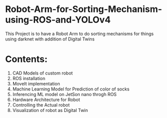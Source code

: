 # Robot-Arm-for-Sorting-Mechanism-using-ROS-and-YOLOv4

This Project is to have a Robot Arm to do sorting mechanisms for things using darknet with addition of Digital Twins

# Contents:
  1. CAD Models of custom robot
  2. ROS installation
  3. MoveIt implementation
  4. Machine Learning Model for Prediction of color of socks
  5. Inferencing ML model on JetSon nano throgh ROS
  6. Hardware Architecture for Robot
  7. Controlling the Actual robot
  8. Visualization of robot as Digital Twin
